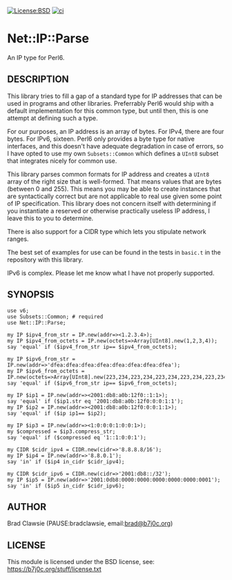 [![License:BSD](https://img.shields.io/badge/License-BSD-yellow.svg)](https://opensource.org/licenses/BSD-2-Clause)
[![ci](https://github.com/bradclawsie/Net-IP-Parse/workflows/ci/badge.svg)](https://github.com/bradclawsie/Net-IP-Parse/actions)


# Net::IP::Parse 

An IP type for Perl6.

## DESCRIPTION

This library tries to fill a gap of a standard type for IP addresses that can
be used in programs and other libraries. Preferrably Perl6 would ship with
a default implementation for this common type, but until then, this is one
attempt at defining such a type.

For our purposes, an IP address is an array of bytes. For IPv4, there
are four bytes. For IPv6, sixteen. Perl6 only provides a byte type
for native interfaces, and this doesn't have adequate degradation in case
of errors, so I have opted to use my own `Subsets::Common` which defines
a `UInt8` subset that integrates nicely for common use.

This library parses common formats for IP address and creates a `UInt8`
array of the right size that is well-formed. That means values that are
bytes (between 0 and 255). This means you may be able to create instances
that are syntactically correct but are not applicable to real use given
some point of IP specification. This library does not concern itself
with determining if you instantiate a reserved or otherwise practically
useless IP address, I leave this to you to determine.

There is also support for a CIDR type which lets you stipulate network
ranges. 

The best set of examples for use can be found in the tests in `basic.t`
in the repository with this library.

IPv6 is complex. Please let me know what I have not properly supported.

## SYNOPSIS

```
use v6;
use Subsets::Common; # required
use Net::IP::Parse;

my IP $ipv4_from_str = IP.new(addr=><1.2.3.4>);
my IP $ipv4_from_octets = IP.new(octets=>Array[UInt8].new(1,2,3,4));
say 'equal' if ($ipv4_from_str ip== $ipv4_from_octets);

my IP $ipv6_from_str = IP.new(addr=>'dfea:dfea:dfea:dfea:dfea:dfea:dfea:dfea');
my IP $ipv6_from_octets = IP.new(octets=>Array[UInt8].new(223,234,223,234,223,234,223,234,223,234,223,234,223,234,223,234));
say 'equal' if ($ipv6_from_str ip== $ipv6_from_octets);

my IP $ip1 = IP.new(addr=><2001:db8:a0b:12f0::1:1>);
say 'equal' if ($ip1.str eq '2001:db8:a0b:12f0:0:0:1:1');
my IP $ip2 = IP.new(addr=><2001:db8:a0b:12f0:0:0:1:1>);
say 'equal' if ($ip ip1== $ip2);

my IP $ip3 = IP.new(addr=><1:0:0:0:1:0:0:1>);
my $compressed = $ip3.compress_str;
say 'equal' if ($compressed eq '1::1:0:0:1');

my CIDR $cidr_ipv4 = CIDR.new(cidr=>'8.8.8.8/16');
my IP $ip4 = IP.new(addr=>'8.8.0.1');
say 'in' if ($ip4 in_cidr $cidr_ipv4);

my CIDR $cidr_ipv6 = CIDR.new(cidr=>'2001:db8::/32');
my IP $ip5 = IP.new(addr=>'2001:0db8:0000:0000:0000:0000:0000:0001');
say 'in' if ($ip5 in_cidr $cidr_ipv6);
```

## AUTHOR 

Brad Clawsie (PAUSE:bradclawsie, email:brad@b7j0c.org) 

## LICENSE 

This module is licensed under the BSD license, see: https://b7j0c.org/stuff/license.txt


